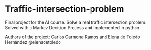 # Traffic-intersection-problem
Final project for the AI course. Solve a real traffic intersection problem. 
Solved with a Markov Decision Process and implemented in python.

Authors of the project: Carlos Carmona Ramos and Elena de Toledo Hernández @elenadetoledo
